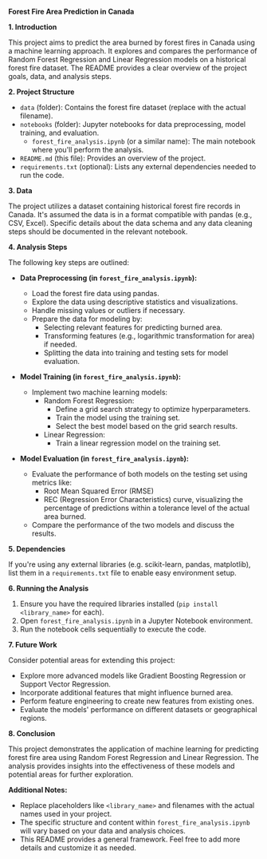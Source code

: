 

**Forest Fire Area Prediction in Canada**

**1. Introduction**

This project aims to predict the area burned by forest fires in Canada using a machine learning approach. It explores and compares the performance of Random Forest Regression and Linear Regression models on a historical forest fire dataset. The README provides a clear overview of the project goals, data, and analysis steps.

**2. Project Structure**

- `data` (folder): Contains the forest fire dataset (replace with the actual filename).
- `notebooks` (folder): Jupyter notebooks for data preprocessing, model training, and evaluation.
    - `forest_fire_analysis.ipynb` (or a similar name): The main notebook where you'll perform the analysis.
- `README.md` (this file): Provides an overview of the project.
- `requirements.txt` (optional): Lists any external dependencies needed to run the code.

**3. Data**

The project utilizes a dataset containing historical forest fire records in Canada. It's assumed the data is in a format compatible with pandas (e.g., CSV, Excel). Specific details about the data schema and any data cleaning steps should be documented in the relevant notebook.

**4. Analysis Steps**

The following key steps are outlined:

- **Data Preprocessing (in `forest_fire_analysis.ipynb`):**
    - Load the forest fire data using pandas.
    - Explore the data using descriptive statistics and visualizations.
    - Handle missing values or outliers if necessary.
    - Prepare the data for modeling by:
        - Selecting relevant features for predicting burned area.
        - Transforming features (e.g., logarithmic transformation for area) if needed.
        - Splitting the data into training and testing sets for model evaluation.

- **Model Training (in `forest_fire_analysis.ipynb`):**
    - Implement two machine learning models:
        - Random Forest Regression:
            - Define a grid search strategy to optimize hyperparameters.
            - Train the model using the training set.
            - Select the best model based on the grid search results.
        - Linear Regression:
            - Train a linear regression model on the training set.

- **Model Evaluation (in `forest_fire_analysis.ipynb`):**
    - Evaluate the performance of both models on the testing set using metrics like:
        - Root Mean Squared Error (RMSE)
        - REC (Regression Error Characteristics) curve, visualizing the percentage of predictions within a tolerance level of the actual area burned.
    - Compare the performance of the two models and discuss the results.

**5. Dependencies**

If you're using any external libraries (e.g. scikit-learn, pandas, matplotlib), list them in a `requirements.txt` file to enable easy environment setup.

**6. Running the Analysis**

1. Ensure you have the required libraries installed (`pip install <library_name>` for each).
2. Open `forest_fire_analysis.ipynb` in a Jupyter Notebook environment.
3. Run the notebook cells sequentially to execute the code.

**7. Future Work**

Consider potential areas for extending this project:

- Explore more advanced models like Gradient Boosting Regression or Support Vector Regression.
- Incorporate additional features that might influence burned area.
- Perform feature engineering to create new features from existing ones.
- Evaluate the models' performance on different datasets or geographical regions.

**8. Conclusion**

This project demonstrates the application of machine learning for predicting forest fire area using Random Forest Regression and Linear Regression. The analysis provides insights into the effectiveness of these models and potential areas for further exploration.

**Additional Notes:**

- Replace placeholders like `<library_name>` and filenames with the actual names used in your project.
- The specific structure and content within `forest_fire_analysis.ipynb` will vary based on your data and analysis choices.
- This README provides a general framework. Feel free to add more details and customize it as needed.
